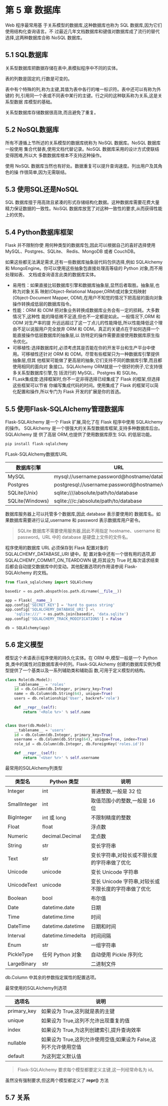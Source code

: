 # 第 5 章 数据库

Web 程序最常用基 于关系模型的数据库,这种数据库也称为 SQL 数据库,因为它们使用结构化查询语言。不 过最近几年文档数据库和键值对数据库成了流行的替代选择,这两种数据库合称 NoSQL 数据库。

## 5.1 SQL数据库

关系型数据库把数据存储在表中,表模拟程序中不同的实体。

表的列数是固定的,行数是可变的。

表中有个特殊的列,称为主键,其值为表中各行的唯一标识符。表中还可以有称为外键的 列,引用同一个表或不同表中某行的主键。行之间的这种联系称为关系,这是关系型数据 库模型的基础。

关系型数据库存储数据很高效,而且避免了重复。

## 5.2 NoSQL数据库

所有不遵循上节所述的关系模型的数据库统称为 NoSQL 数据库。NoSQL 数据库一般使用 集合代替表,使用文档代替记录。NoSQL 数据库采用的设计方式使联结变得困难,所以大 多数数据库根本不支持这种操作。

使用 NoSQL 数据库当然也有好处。数据重复可以提升查询速度。列出用户及其角色的操 作很简单,因为无需联结。

## 5.3 使用SQL还是NoSQL

SQL 数据库擅于用高效且紧凑的形式存储结构化数据。这种数据库需要花费大量精力保证数据的一致性。NoSQL 数据库放宽了对这种一致性的要求,从而获得性能上的优势。

## 5.4 Python数据库框架

Flask 并不限制你使 用何种类型的数据库包,因此可以根据自己的喜好选择使用 MySQL、Postgres、SQLite、 Redis、MongoDB 或者 CouchDB。

如果这些都无法满足需求,还有一些数据库抽象层代码包供选择,例如 SQLAlchemy 和 MongoEngine。你可以使用这些抽象包直接处理高等级的 Python 对象,而不用处理如表、 文档或查询语言此类的数据库实体。

*   易用性：如果直接比较数据库引擎和数据库抽象层,显然后者取胜。抽象层,也称为对象关系 映射(Object-Relational Mapper,ORM)或对象文档映射(Object-Document Mapper, ODM),在用户不知觉的情况下把高层的面向对象操作转换成低层的数据库指令。
*   性能：ORM 和 ODM 把对象业务转换成数据库业务会有一定的损耗。大多数情况下,这种性 能的降低微不足道,但也不一定都是如此。一般情况下,ORM 和 ODM 对生产率的提 升远远超过了这一丁点儿的性能降低,所以性能降低这个理由不足以说服用户完全放弃 ORM 和 ODM。真正的关键点在于如何选择一个能直接操作低层数据库的抽象层,以 防特定的操作需要直接使用数据库原生指令优化。
*   可移植性:选择数据库时,必须考虑其是否能在你的开发平台和生产平台中使用。可移植性还针对 ORM 和 ODM。尽管有些框架只为一种数据库引擎提供抽象层,但其 他框架可能做了更高层的抽象,它们支持不同的数据库引擎,而且都使用相同的面向对 象接口。SQLAlchemy ORM就是一个很好的例子,它支持很多关系型数据库引擎,包 括流行的 MySQL、Postgres 和 SQLite。
*   FLask集成度:选择框架时,你不一定非得选择已经集成了 Flask 的框架,但选择这些框架可以节省 你编写集成代码的时间。使用集成了 Flask 的框架可以简化配置和操作,所以专门为 Flask 开发的扩展是你的首选。

## 5.5 使用Flask-SQLAlchemy管理数据库

Flask-SQLAlchemy 是一个 Flask 扩展,简化了在 Flask 程序中使用 SQLAlchemy 的操作。 SQLAlchemy 是一个很强大的关系型数据库框架,支持多种数据库后台。SQLAlchemy 提 供了高层 ORM,也提供了使用数据库原生 SQL 的低层功能。

```python
pip install flask-sqlalchemy
```

FLask-SQLAlchemy数据库URL

| 数据库引擎           | URL                                      |
| --------------- | ---------------------------------------- |
| MySQL           | mysql://username:password@hostname/database |
| Postgres        | postgresql://username:password@hostname/database |
| SQLite(Unix)    | sqlite:////absolute/path/to/database     |
| SQLite(Windows) | sqlite:///c:/absolute/path/to/database   |

数据库服务器上可以托管多个数据库,因此 database 表示要使用的 数据库名。如果数据库需要进行认证,username 和 password 表示数据库用户密令。

>   SQLite 数据库不需要使用服务器,因此不用指定 hostname、username 和 password。URL 中的 database 是硬盘上文件的文件名。

程序使用的数据库 URL 必须保存到 Flask 配置对象的 SQLALCHEMY_DATABASE_URI 键中。配 置对象中还有一个很有用的选项,即 SQLALCHEMY_COMMIT_ON_TEARDOWN 键,将其设为 True 时,每次请求结束后都会自动提交数据库中的变动。其他配置选项的作用请参阅 Flask- SQLAlchemy 的文档。

```python
from flask_sqlalchemy import SQLAlchemy

basedir = os.path.abspath(os.path.dirname(__file__))

app = Flask(__name__)
app.config['SECRET_KEY'] = 'hard to guess string'
app.config['SQLALCHEMY_DATABASE_URI'] =\
    'sqlite:///' + os.path.join(basedir, 'data.sqlite')
app.config['SQLALCHEMY_TRACK_MODIFICATIONS'] = False

db = SQLAlchemy(app)
```

## 5.6 定义模型

模型这个术语表示程序使用的持久化实体。在 ORM 中,模型一般是一个 Python 类,类中的属性对应数据库表中的列。Flask-SQLAlchemy 创建的数据库实例为模型提供了一个基类以及一系列辅助类和辅助函 数,可用于定义模型的结构。

```python
class Role(db.Model):
    __tablename__ = 'roles'
    id = db.Column(db.Integer, primary_key=True)
    name = db.Column(db.String(64), unique=True)
    users = db.relationship('User', backref='role')

    def __repr__(self):
        return '<Role %r>' % self.name


class User(db.Model):
    __tablename__ = 'users'
    id = db.Column(db.Integer, primary_key=True)
    username = db.Column(db.String(64), unique=True, index=True)
    role_id = db.Column(db.Integer, db.ForeignKey('roles.id'))

    def __repr__(self):
        return '<User %r>' % self.username
```

最常用的SQLAlchemy列类型

| 类型名          | Python 类型          | 说明                              |
| ------------ | ------------------ | ------------------------------- |
| Integer      | int                | 普通整数,一般是 32 位                   |
| SmallInteger | int                | 取值范围小的整数,一般是 16 位               |
| BigInteger   | int 或 long         | 不限制精度的整数                        |
| Float        | float              | 浮点数                             |
| Numeric      | decimal.Decimal    | 定点数                             |
| String       | str                | 变长字符串                           |
| Text         | str                | 变长字符串,对较长或不限长度的字符串做了优化          |
| Unicode      | unicode            | 变长 Unicode 字符串                  |
| UnicodeText  | unicode            | 变长 Unicode 字符串,对较长或不限长度的字符串做了优化 |
| Boolean      | bool               | 布尔值                             |
| Date         | datetime.date      | 日期                              |
| Time         | datetime.time      | 时间                              |
| DateTime     | datetime.datetime  | 日期和时间                           |
| Interval     | datetime.timedelta | 时间间隔                            |
| Enum         | str                | 一组字符串                           |
| PickleType   | 任何 Python 对象       | 自动使用 Pickle 序列化                 |
| LargeBinary  | str                | 二进制文件                           |

db.Column 中其余的参数指定属性的配置选项。

最常使用的SQLAlchemy列选项

| 选项名         | 说明                                      |
| ----------- | --------------------------------------- |
| primary_key | 如果设为 True,这列就是表的主键                      |
| unique      | 如果设为 True,这列不允许出现重复的值                   |
| index       | 如果设为 True,为这列创建索引,提升查询效率                |
| nullable    | 如果设为 True,这列允许使用空值;如果设为 False,这列不允许使用空值 |
| default     | 为这列定义默认值                                |

>   Flask-SQLAlchemy 要求每个模型都要定义主键,这一列经常命名为 id。

虽然没有强制要求,但这两个模型都定义了 __repr()__ 方法

## 5.7 关系

